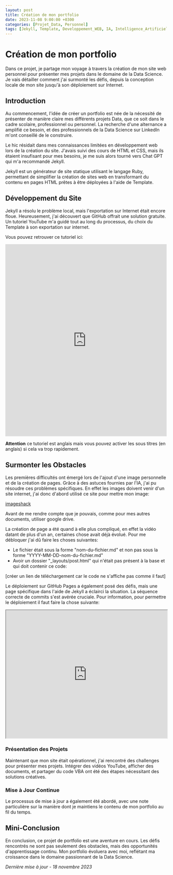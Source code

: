 ```yaml
---
layout: post
title: Création de mon portfolio
date: 2023-11-08 9:00:00 +0300
categories: [Projet_Data, Personnel]
tags: [Jekyll, Template, Developpement_WEB, IA, Intelligence_Artificielle, HTML, Git, Github, Github_Desktop, Terminal]
---
```


# Création de mon portfolio

Dans ce projet, je partage mon voyage à travers la création de mon site web personnel pour présenter mes projets dans le domaine de la Data Science. Je vais détailler comment j'ai surmonté les défis, depuis la conception locale de mon site jusqu'à son déploiement sur Internet.

## Introduction

Au commencement, l'idée de créer un portfolio est née de la nécessité de présenter de manière claire mes différents projets Data, que ce soit dans le cadre scolaire, professionnel ou personnel. La recherche d'une alternance a amplifié ce besoin, et des professionnels de la Data Science sur LinkedIn m'ont conseillé de le construire.

Le hic résidait dans mes connaissances limitées en développement web lors de la création du site. J'avais suivi des cours de HTML et CSS, mais ils étaient insufisant pour mes besoins, je me suis alors tourné vers Chat GPT qui m'a recommandé Jekyll.

Jekyll est un générateur de site statique utilisant le langage Ruby, permettant de simplifier la création de sites web en transformant du contenu en pages HTML prêtes à être déployées à l'aide de Template.

## Développement du Site

Jekyll a résolu le problème local, mais l'exportation sur Internet était encore floue. Heureusement, j'ai découvert que GitHub offrait une solution gratuite. Un tutoriel YouTube m'a guidé tout au long du processus, du choix du Template à son exportation sur internet.

Vous pouvez retrouver ce tutoriel ici:

<iframe width="100%" height="600px" src="https://www.youtube.com/embed/F8iOU1ci19Q" frameborder="0" allowfullscreen></iframe>

**Attention** ce tutoriel est anglais mais vous pouvez activer les sous titres (en anglais) si cela va trop rapidement.

## Surmonter les Obstacles

Les premières difficultés ont émergé lors de l'ajout d'une image personnelle et de la création de pages. Grâce à des astuces fournies par l'IA, j'ai pu résoudre ces problèmes spécifiques. En effet les images doivent venir d'un site internet, j'ai donc d'abord utilisé ce site pour mettre mon image:

[imageshack](https://imageshack.com/)

Avant de me rendre compte que je pouvais, comme pour mes autres documents, utiliser google drive.

La création de page a été quand à elle plus compliqué, en effet la vidéo datant de plus d'un an, certaines chose avait déjà évolué. Pour me débloquer j'ai dû faire les choses suivantes:

* Le fichier était sous la forme "nom-du-fichier.md" et non pas sous la forme "YYYY-MM-DD-nom-du-fichier.md"
* Avoir un dossier "_layouts/post.html" qui n'était pas présent à la base et qui doit contenir ce code:

[créer un lien de téléchargement car le code ne s'affiche pas comme il faut]

Le déploiement sur GitHub Pages a également posé des défis, mais une page spécifique dans l'aide de Jekyll a éclairci la situation. La séquence correcte de commits s'est avérée cruciale. Pour information, pour permettre le déploiement il faut faire la chose suivante:

<iframe src="https://drive.google.com/file/d/14Q04-DRWOEhIj6WvRPNXJzUjsWLGQly-/preview" width="100%" height="400px"></iframe>

### Présentation des Projets

Maintenant que mon site était opérationnel, j'ai rencontré des challenges pour présenter mes projets. Intégrer des vidéos YouTube, afficher des documents, et partager du code VBA ont été des étapes nécessitant des solutions créatives.

### Mise à Jour Continue

Le processus de mise à jour a également été abordé, avec une note particulière sur la manière dont je maintiens le contenu de mon portfolio au fil du temps.

## Mini-Conclusion

En conclusion, ce projet de portfolio est une aventure en cours. Les défis rencontrés ne sont pas seulement des obstacles, mais des opportunités d'apprentissage continu. Mon portfolio évoluera avec moi, reflétant ma croissance dans le domaine passionnant de la Data Science.

*Dernière mise à jour - 18 novembre 2023*
